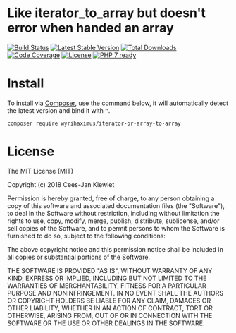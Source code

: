 # Like iterator_to_array but doesn't error when handed an array

[![Build Status](https://travis-ci.com/WyriHaximus/php-iterator-or-array-to-array.svg?branch=master)](https://travis-ci.com/WyriHaximus/php-iterator-or-array-to-array)
[![Latest Stable Version](https://poser.pugx.org/wyrihaximus/iterator-or-array-to-array/v/stable.png)](https://packagist.org/packages/wyrihaximus/iterator-or-array-to-array)
[![Total Downloads](https://poser.pugx.org/wyrihaximus/iterator-or-array-to-array/downloads.png)](https://packagist.org/packages/wyrihaximus/iterator-or-array-to-array/stats)
[![Code Coverage](https://scrutinizer-ci.com/g/WyriHaximus/php-iterator-or-array-to-array/badges/coverage.png?b=master)](https://scrutinizer-ci.com/g/WyriHaximus/php-iterator-or-array-to-array/?branch=master)
[![License](https://poser.pugx.org/wyrihaximus/iterator-or-array-to-array/license.png)](https://packagist.org/packages/wyrihaximus/iterator-or-array-to-array)
[![PHP 7 ready](http://php7ready.timesplinter.ch/WyriHaximus/php-iterator-or-array-to-array/badge.svg)](https://travis-ci.com/WyriHaximus/php-iterator-or-array-to-array)

# Install

To install via [Composer](http://getcomposer.org/), use the command below, it will automatically detect the latest version and bind it with `^`.

```
composer require wyrihaximus/iterator-or-array-to-array
```

# License

The MIT License (MIT)

Copyright (c) 2018 Cees-Jan Kiewiet

Permission is hereby granted, free of charge, to any person obtaining a copy
of this software and associated documentation files (the "Software"), to deal
in the Software without restriction, including without limitation the rights
to use, copy, modify, merge, publish, distribute, sublicense, and/or sell
copies of the Software, and to permit persons to whom the Software is
furnished to do so, subject to the following conditions:

The above copyright notice and this permission notice shall be included in all
copies or substantial portions of the Software.

THE SOFTWARE IS PROVIDED "AS IS", WITHOUT WARRANTY OF ANY KIND, EXPRESS OR
IMPLIED, INCLUDING BUT NOT LIMITED TO THE WARRANTIES OF MERCHANTABILITY,
FITNESS FOR A PARTICULAR PURPOSE AND NONINFRINGEMENT. IN NO EVENT SHALL THE
AUTHORS OR COPYRIGHT HOLDERS BE LIABLE FOR ANY CLAIM, DAMAGES OR OTHER
LIABILITY, WHETHER IN AN ACTION OF CONTRACT, TORT OR OTHERWISE, ARISING FROM,
OUT OF OR IN CONNECTION WITH THE SOFTWARE OR THE USE OR OTHER DEALINGS IN THE
SOFTWARE.
